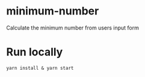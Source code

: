 # minimum-number
  Calculate the minimum number from users input form

   # Run locally

    yarn install & yarn start
 
